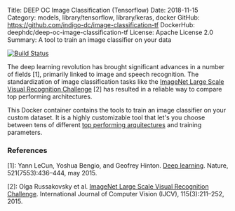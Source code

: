 Title: DEEP OC Image Classification (Tensorflow)
Date: 2018-11-15
Category: models, library/tensorflow, library/keras, docker
GitHub: https://github.com/indigo-dc/image-classification-tf
DockerHub: deephdc/deep-oc-image-classification-tf
License: Apache License 2.0
Summary: A tool to train an image classifier on your data

[![Build Status](https://jenkins.indigo-datacloud.eu:8080/buildStatus/icon?job=Pipeline-as-code/DEEP-OC-org/image-classification-tf/master)](https://jenkins.indigo-datacloud.eu:8080/job/Pipeline-as-code/job/DEEP-OC-org/job/image-classification-tf/job/master/)

The deep learning revolution has brought significant advances in a number of
fields [1], primarily linked to image and speech recognition. The
standardization of image classification tasks like the [ImageNet Large Scale
Visual Recognition Challenge](http://www.image-net.org/challenges/LSVRC/) [2]
has resulted in a reliable way to compare top performing architectures.

This Docker container contains the tools to train an image classifier on your custom
dataset. It is a highly customizable tool  that let's you choose between tens of different [top performing
arquitectures](https://github.com/keras-team/keras-applications) and training parameters.


### References

[1]: Yann LeCun, Yoshua Bengio, and Geofrey Hinton. [Deep learning](https://www.cs.toronto.edu/~hinton/absps/NatureDeepReview.pdf). Nature, 521(7553):436–444, may 2015.

[2]: Olga Russakovsky et al. [ImageNet Large Scale Visual Recognition Challenge](https://arxiv.org/abs/1409.0575). International Journal of Computer Vision (IJCV), 115(3):211–252, 2015.
